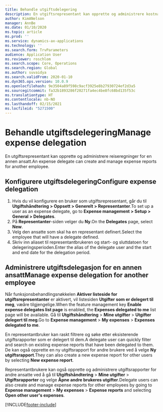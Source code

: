```yaml
---
title: Behandle utgiftsdelegering
description: En utgiftsrepresentant kan opprette og administrere kostnadsrapporter for en annen ansatt i organisasjonen.
author: KimANelson
manager: AnnBe
ms.date: 01/10/2020
ms.topic: article
ms.prod: ''
ms.service: dynamics-ax-applications
ms.technology: ''
ms.search.form: TrvParameters
audience: Application User
ms.reviewer: roschlom
ms.search.scope: Core, Operations
ms.search.region: Global
ms.author: suvaidya
ms.search.validFrom: 2020-01-10
ms.dyn365.ops.version: 10.0.9
ms.openlocfilehash: 9e3504a89f598c9acf3925e8b27930724ef2d3a5
ms.sourcegitcommit: fa32b1893286f20271fa4ec4be8fc68bd135f53c
ms.translationtype: HT
ms.contentlocale: nb-NO
ms.lasthandoff: 02/15/2021
ms.locfileid: "5271500"
---
```

# <a name="manage-expense-delegation"></a><span data-ttu-id="f1ca7-103">Behandle utgiftsdelegering</span><span class="sxs-lookup"><span data-stu-id="f1ca7-103">Manage expense delegation</span></span>

<span data-ttu-id="f1ca7-104">En utgiftsrepresentant kan opprette og administrere reiseregninger for en annen ansatt.</span><span class="sxs-lookup"><span data-stu-id="f1ca7-104">An expense delegate can create and manage expense reports for another employee.</span></span>

## <a name="configure-expense-delegation"></a><span data-ttu-id="f1ca7-105">Konfigurere utgiftsdelegering</span><span class="sxs-lookup"><span data-stu-id="f1ca7-105">Configure expense delegation</span></span>

1. <span data-ttu-id="f1ca7-106">Hvis du vil konfigurere en bruker som utgiftsrepresentant, går du til **Utgiftshåndtering > Oppsett > Generelt > Representanter**.</span><span class="sxs-lookup"><span data-stu-id="f1ca7-106">To set up a user as an expense delegate, go to **Expense management > Setup > General > Delegates**.</span></span>
2. <span data-ttu-id="f1ca7-107">På **Representanter**-siden velger du **Ny**.</span><span class="sxs-lookup"><span data-stu-id="f1ca7-107">On the **Delegates** page, select **New**.</span></span>
3. <span data-ttu-id="f1ca7-108">Velg den ansatte som skal ha en representant definert.</span><span class="sxs-lookup"><span data-stu-id="f1ca7-108">Select the employee that will have a delegate defined.</span></span> 
4. <span data-ttu-id="f1ca7-109">Skriv inn aliaset til representantbrukeren og start- og sluttdatoen for delegeringsperioden.</span><span class="sxs-lookup"><span data-stu-id="f1ca7-109">Enter the alias of the delegate user and the start and end date for the delegation period.</span></span>

## <a name="manage-expense-delegation-for-another-employee"></a><span data-ttu-id="f1ca7-110">Administrere utgiftsdelegasjon for en annen ansatt</span><span class="sxs-lookup"><span data-stu-id="f1ca7-110">Manage expense delegation for another employee</span></span>

<span data-ttu-id="f1ca7-111">Når funksjonsbehandlingsnøkkelen **Aktiver listeside for utgiftsrepresentanter** er aktivert, vil listesiden **Utgifter som er delegert til meg**, væåre tilgjengelige.</span><span class="sxs-lookup"><span data-stu-id="f1ca7-111">When the feature management key **Enable expense delegates list page** is enabled, the **Expenses delegated to me** list page will be available.</span></span> <span data-ttu-id="f1ca7-112">Gå til **Utgiftshåndtering** > **Mine utgifter** > **Utgifter delegert til meg**.</span><span class="sxs-lookup"><span data-stu-id="f1ca7-112">Go to **Expense management** > **My expenses** > **Expenses delegated to me**.</span></span>

<span data-ttu-id="f1ca7-113">En representantbruker kan raskt filtrere og søke etter eksisterende utgiftsrapporter som er delegert til dem.</span><span class="sxs-lookup"><span data-stu-id="f1ca7-113">A delegate user can quickly filter and search on existing expense reports that have been delegated to them.</span></span> <span data-ttu-id="f1ca7-114">De kan også opprette en ny utgiftsrapport for andre brukere ved å velge **Ny utgiftsrapport**.</span><span class="sxs-lookup"><span data-stu-id="f1ca7-114">They can also create a new expense report for other users by selecting **New expense report**.</span></span>

<span data-ttu-id="f1ca7-115">Representantbrukere kan også opprette og administrere utgiftsrapporter for andre ansatte ved å gå til **Utgiftshåndtering** > **Mine utgifter** > **Utgiftsrapporter** og velge **Åpne andre brukeres utgifter**.</span><span class="sxs-lookup"><span data-stu-id="f1ca7-115">Delegate users can also create and manage expense reports for other employees by going to **Expense management** > **My expenses** > **Expense reports** and selecting **Open other user's expenses**.</span></span>


[!INCLUDE[footer-include](../includes/footer-banner.md)]